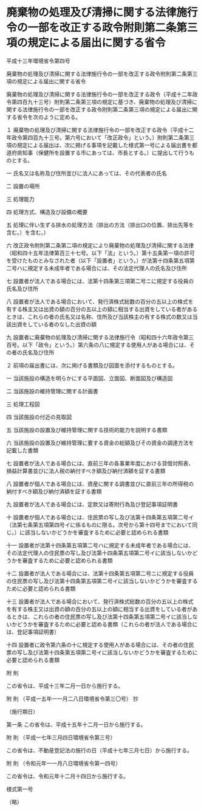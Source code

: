 # 廃棄物の処理及び清掃に関する法律施行令の一部を改正する政令附則第二条第三項の規定による届出に関する省令

平成十三年環境省令第四号

廃棄物の処理及び清掃に関する法律施行令の一部を改正する政令附則第二条第三項の規定による届出に関する省令

廃棄物の処理及び清掃に関する法律施行令の一部を改正する政令（平成十二年政令第四百九十三号）附則第二条第三項の規定に基づき、廃棄物の処理及び清掃に関する法律施行令の一部を改正する政令附則第二条第三項の規定による届出に関する省令を次のように定める。

１ 廃棄物の処理及び清掃に関する法律施行令の一部を改正する政令（平成十二年政令第四百九十三号。第六号において「改正政令」という。）附則第二条第三項の規定による届出は、次に掲げる事項を記載した様式第一号による届出書を都道府県知事（保健所を設置する市にあっては、市長とする。）に提出して行うものとする。

一 氏名又は名称及び住所並びに法人にあっては、その代表者の氏名

二 設置の場所

三 処理能力

四 処理方式、構造及び設備の概要

五 処理に伴い生ずる排水の処理方法（排出の方法（排出口の位置、排出先等を含む。）を含む。）

六 改正政令附則第二条第二項の規定により廃棄物の処理及び清掃に関する法律（昭和四十五年法律第百三十七号。以下「法」という。）第十五条第一項の許可を受けたものとみなされた者（以下「設置者」という。）が法第十四条第五項第二号ハに規定する未成年者である場合には、その法定代理人の氏名及び住所

七 設置者が法人である場合には、法第十四条第三項第二号ニに規定する役員の氏名及び住所

八 設置者が法人である場合において、発行済株式総数の百分の五以上の株式を有する株主又は出資の額の百分の五以上の額に相当する出資をしている者があるときは、これらの者の氏名又は名称、住所及び当該株主の有する株式の数又は当該出資をしている者のなした出資の額

九 設置者に廃棄物の処理及び清掃に関する法律施行令（昭和四十六年政令第三百号。以下「政令」という。）第六条の八に規定する使用人がある場合には、その者の氏名及び住所

２ 前項の届出書には、次に掲げる書類及び図面を添付するものとする。

一 当該施設の構造を明らかにする平面図、立面図、断面図及び構造図

二 当該施設の維持管理に関する計画書

三 処理工程図

四 当該施設の付近の見取図

五 当該施設の設置及び維持管理に関する技術的能力を説明する書類

六 当該施設の設置及び維持管理に要する資金の総額及びその資金の調達方法を記載した書類

七 設置者が法人である場合には、直前三年の各事業年度における貸借対照表、損益計算書並びに法人税の納付すべき額及び納付済額を証する書類

八 設置者が個人である場合には、資産に関する調書並びに直前三年の所得税の納付すべき額及び納付済額を証する書類

九 設置者が法人である場合には、定款又は寄附行為及び登記事項証明書

十 設置者が個人である場合には、住民票の写し及び法第十四条第五項第二号イ（法第七条第五項第四号イに係るものに限る。次号から第十四号までにおいて同じ。）に該当しないかどうかを審査するために必要と認められる書類

十一 設置者が法第十四条第五項第二号ハに規定する未成年者である場合には、その法定代理人の住民票の写し及び法第十四条第五項第二号イに該当しないかどうかを審査するために必要と認められる書類

十二 設置者が法人である場合には、法第十四条第五項第二号ニに規定する役員の住民票の写し及び法第十四条第五項第二号イに該当しないかどうかを審査するために必要と認められる書類

十三 設置者が法人である場合において、発行済株式総数の百分の五以上の株式を有する株主又は出資の額の百分の五以上の額に相当する出資をしている者があるときは、これらの者の住民票の写し及び法第十四条第五項第二号イに該当しないかどうかを審査するために必要と認める書類（これらの者が法人である場合には、登記事項証明書）

十四 設置者に政令第六条の十に規定する使用人がある場合には、その者の住民票の写し及び法第十四条第五項第二号イに該当しないかどうかを審査するために必要と認められる書類

附 則

この省令は、平成十三年二月一日から施行する。

附 則 （平成一五年一一月二八日環境省令第三〇号） 抄

（施行期日）

第一条 この省令は、平成十五年十二月一日から施行する。

附 則 （平成一七年三月四日環境省令第三号）

この省令は、不動産登記法の施行の日（平成十七年三月七日）から施行する。

附 則 （令和元年一一月八日環境省令第一四号）

この省令は、令和元年十二月十四日から施行する。

様式第一号

（略）
